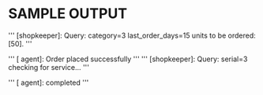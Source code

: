 <h1>SAMPLE OUTPUT</h1>

'''
[shopkeeper]: Query: category=3 last_order_days=15 units to be ordered: [50].
'''

'''
[ agent]: Order placed successfully
'''
'''
[shopkeeper]: Query: serial=3 checking for service...
'''

'''
[ agent]: completed
'''
